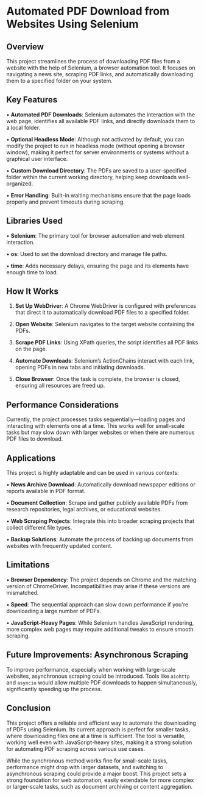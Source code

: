 # Automated PDF Download from Websites Using Selenium

## Overview
This project streamlines the process of downloading PDF files from a website with the help of Selenium, a browser automation tool. It focuses on navigating a news site, scraping PDF links, and automatically downloading them to a specified folder on your system.

## Key Features
• **Automated PDF Downloads**: Selenium automates the interaction with the web page, identifies all available PDF links, and directly downloads them to a local folder.

• **Optional Headless Mode**: Although not activated by default, you can modify the project to run in headless mode (without opening a browser window), making it perfect for server environments or systems without a graphical user interface.

• **Custom Download Directory**: The PDFs are saved to a user-specified folder within the current working directory, helping keep downloads well-organized.

• **Error Handling**: Built-in waiting mechanisms ensure that the page loads properly and prevent timeouts during scraping.

## Libraries Used
• **Selenium**: The primary tool for browser automation and web element interaction.

• **os**: Used to set the download directory and manage file paths.

• **time**: Adds necessary delays, ensuring the page and its elements have enough time to load.

## How It Works
1. **Set Up WebDriver**: A Chrome WebDriver is configured with preferences that direct it to automatically download PDF files to a specified folder.

2. **Open Website**: Selenium navigates to the target website containing the PDFs.

3. **Scrape PDF Links**: Using XPath queries, the script identifies all PDF links on the page.

4. **Automate Downloads**: Selenium’s ActionChains interact with each link, opening PDFs in new tabs and initiating downloads.

5. **Close Browser**: Once the task is complete, the browser is closed, ensuring all resources are freed up.

## Performance Considerations
Currently, the project processes tasks sequentially—loading pages and interacting with elements one at a time. This works well for small-scale tasks but may slow down with larger websites or when there are numerous PDF files to download.

## Applications
This project is highly adaptable and can be used in various contexts:

• **News Archive Download**: Automatically download newspaper editions or reports available in PDF format.

• **Document Collection**: Scrape and gather publicly available PDFs from research repositories, legal archives, or educational websites.

• **Web Scraping Projects**: Integrate this into broader scraping projects that collect different file types.

• **Backup Solutions**: Automate the process of backing up documents from websites with frequently updated content.

## Limitations
• **Browser Dependency**: The project depends on Chrome and the matching version of ChromeDriver. Incompatibilities may arise if these versions are mismatched.

• **Speed**: The sequential approach can slow down performance if you're downloading a large number of PDFs.

• **JavaScript-Heavy Pages**: While Selenium handles JavaScript rendering, more complex web pages may require additional tweaks to ensure smooth scraping.

## Future Improvements: Asynchronous Scraping
To improve performance, especially when working with large-scale websites, asynchronous scraping could be introduced. Tools like `aiohttp` and `asyncio` would allow multiple PDF downloads to happen simultaneously, significantly speeding up the process.

## Conclusion
This project offers a reliable and efficient way to automate the downloading of PDFs using Selenium. Its current approach is perfect for smaller tasks, where downloading files one at a time is sufficient. The tool is versatile, working well even with JavaScript-heavy sites, making it a strong solution for automating PDF scraping across various use cases. 

While the synchronous method works fine for small-scale tasks, performance might drop with larger datasets, and switching to asynchronous scraping could provide a major boost. This project sets a strong foundation for web automation, easily extendable for more complex or larger-scale tasks, such as document archiving or content aggregation.
